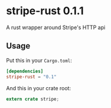 stripe-rust 0.1.1
=================

A rust wrapper around Stripe's  HTTP api

## Usage
Put this in your `Cargo.toml`:

```toml
[dependencies]
stripe-rust = "0.1"
```

And this in your crate root:

```rust
extern crate stripe;
```

